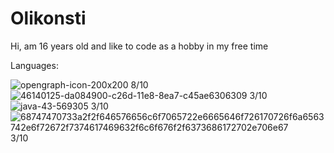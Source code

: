 

# Olikonsti

Hi, am 16 years old and like to code as a hobby in my free time

Languages:


![opengraph-icon-200x200](https://user-images.githubusercontent.com/68354546/116529004-bf425900-a8dc-11eb-95b6-545e332f2588.png)
8/10
![46140125-da084900-c26d-11e8-8ea7-c45ae6306309](https://user-images.githubusercontent.com/68354546/116529264-0cbec600-a8dd-11eb-8581-83487f136895.png)
3/10
![java-43-569305](https://user-images.githubusercontent.com/68354546/116529251-092b3f00-a8dd-11eb-97d8-d5a996adc109.png)
3/10
![68747470733a2f2f646576656c6f7065722e6665646f726170726f6a6563742e6f72672f7374617469632f6c6f676f2f6373686172702e706e67](https://user-images.githubusercontent.com/68354546/116529232-03cdf480-a8dd-11eb-808b-59f800189228.png)
3/10

